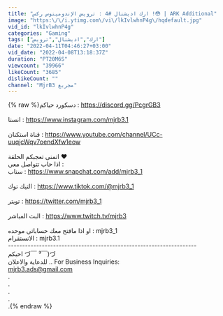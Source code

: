 ```yaml
---
title: "ارك اديشنال #4 : ترويض الإندومينوس ركس !😳 | ARK Additional"
image: "https:\/\/i.ytimg.com\/vi\/lkIvlwhnP4g\/hqdefault.jpg"
vid_id: "lkIvlwhnP4g"
categories: "Gaming"
tags: ["ارك","اديشنال","ترويض"]
date: "2022-04-11T04:46:27+03:00"
vid_date: "2022-04-08T13:18:37Z"
duration: "PT20M6S"
viewcount: "39966"
likeCount: "3685"
dislikeCount: ""
channel: "MjrB3 مجربع"
---
```

{% raw %}دسكورد حياكم : <a rel="nofollow" target="blank" href="https://discord.gg/PcgrGB3">https://discord.gg/PcgrGB3</a><br /><br />انستا : <a rel="nofollow" target="blank" href="https://www.instagram.com/mjrb3.1">https://www.instagram.com/mjrb3.1</a><br /><br />قناة استكنان : <a rel="nofollow" target="blank" href="https://www.youtube.com/channel/UCc-uuqjcWqv7oendXfw1eow">https://www.youtube.com/channel/UCc-uuqjcWqv7oendXfw1eow</a><br /><br />اتمنى تعجبكم الحلقة ❤️<br />اذا حاب تتواصل معي :<br /> سناب : <a rel="nofollow" target="blank" href="https://www.snapchat.com/add/mjrb3_1">https://www.snapchat.com/add/mjrb3_1</a><br /><br />التيك توك : <a rel="nofollow" target="blank" href="https://www.tiktok.com/@mjrb3_1">https://www.tiktok.com/@mjrb3_1</a><br /><br />تويتر : <a rel="nofollow" target="blank" href="https://twitter.com/mjrb3_1​​​​​​​">https://twitter.com/mjrb3_1​​​​​​​</a><br /><br />البث المباشر : <a rel="nofollow" target="blank" href="https://www.twitch.tv/mjrb3">https://www.twitch.tv/mjrb3</a><br /> <br />او اذا مافتح معك حساباتي موحده : mjrb3_1<br />الانستقرام : mjrb3.1<br />-------------------------------------------------------------------<br />احبكم  づ￣ ³￣)づ<br />للدعاية والاعلان .. For Business Inquiries:<br />mjrb3.ads@gmail.com<br />.<br />.<br />.<br />.<br />.{% endraw %}
